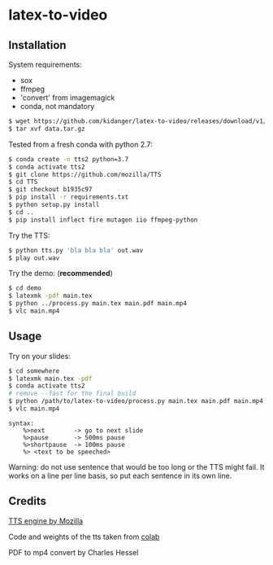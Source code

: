 # latex-to-video

## Installation

System requirements:
- sox
- ffmpeg
- 'convert' from imagemagick
- conda, not mandatory

```bash
$ wget https://github.com/kidanger/latex-to-video/releases/download/v1/data.tar.gz
$ tar xvf data.tar.gz
```

Tested from a fresh conda with python 2.7:
```bash
$ conda create -n tts2 python=3.7
$ conda activate tts2
$ git clone https://github.com/mozilla/TTS
$ cd TTS
$ git checkout b1935c97
$ pip install -r requirements.txt
$ python setup.py install
$ cd ..
$ pip install inflect fire mutagen iio ffmpeg-python
```

Try the TTS:
```bash
$ python tts.py 'bla bla bla' out.wav
$ play out.wav
```

Try the demo: (**recommended**)
```bash
$ cd demo
$ latexmk -pdf main.tex
$ python ../process.py main.tex main.pdf main.mp4
$ vlc main.mp4
```

## Usage

Try on your slides:
```bash
$ cd somewhere
$ latexmk main.tex -pdf
$ conda activate tts2
# remove --fast for the final build
$ python /path/to/latex-to-video/process.py main.tex main.pdf main.mp4 --fast
$ vlc main.mp4
```

```
syntax:
    %>next        -> go to next slide
    %>pause       -> 500ms pause
    %>shortpause  -> 100ms pause
    %> <text to be speeched>
```

Warning: do not use sentence that would be too long or the TTS might fail.
It works on a line per line basis, so put each sentence in its own line.

## Credits

[TTS engine by Mozilla](https://github.com/mozilla/TTS)

Code and weights of the tts taken from [colab](https://colab.research.google.com/drive/1u_16ZzHjKYFn1HNVuA4Qf_i2MMFB9olY?usp=sharing)

PDF to mp4 convert by Charles Hessel

